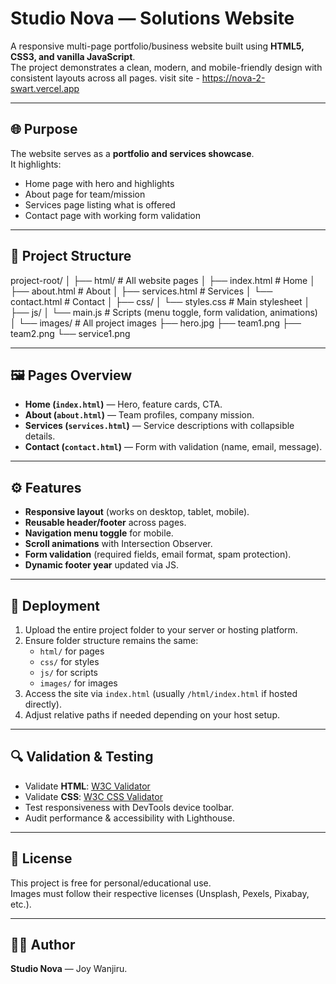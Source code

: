 # Studio Nova — Solutions Website

A responsive multi-page portfolio/business website built using **HTML5, CSS3, and vanilla JavaScript**.  
The project demonstrates a clean, modern, and mobile-friendly design with consistent layouts across all pages.
visit site - https://nova-2-swart.vercel.app

---

## 🌐 Purpose
The website serves as a **portfolio and services showcase**.  
It highlights:
- Home page with hero and highlights
- About page for team/mission
- Services page listing what is offered
- Contact page with working form validation

---

## 📂 Project Structure
project-root/
│
├── html/ # All website pages
│ ├── index.html # Home
│ ├── about.html # About
│ ├── services.html # Services
│ └── contact.html # Contact
│
├── css/
│ └── styles.css # Main stylesheet
│
├── js/
│ └── main.js # Scripts (menu toggle, form validation, animations)
│
└── images/ # All project images
├── hero.jpg
├── team1.png
├── team2.png
└── service1.png

---

## 🖼️ Pages Overview
- **Home (`index.html`)** — Hero, feature cards, CTA.  
- **About (`about.html`)** — Team profiles, company mission.  
- **Services (`services.html`)** — Service descriptions with collapsible details.  
- **Contact (`contact.html`)** — Form with validation (name, email, message).  

---

## ⚙️ Features
- **Responsive layout** (works on desktop, tablet, mobile).  
- **Reusable header/footer** across pages.  
- **Navigation menu toggle** for mobile.  
- **Scroll animations** with Intersection Observer.  
- **Form validation** (required fields, email format, spam protection).  
- **Dynamic footer year** updated via JS.  

---

## 🚀 Deployment
1. Upload the entire project folder to your server or hosting platform.  
2. Ensure folder structure remains the same:
   - `html/` for pages
   - `css/` for styles
   - `js/` for scripts
   - `images/` for images  
3. Access the site via `index.html` (usually `/html/index.html` if hosted directly).  
4. Adjust relative paths if needed depending on your host setup.  

---

## 🔍 Validation & Testing
- Validate **HTML**: [W3C Validator](https://validator.w3.org/)  
- Validate **CSS**: [W3C CSS Validator](https://jigsaw.w3.org/css-validator/)  
- Test responsiveness with DevTools device toolbar.  
- Audit performance & accessibility with Lighthouse.  

---

## 📜 License
This project is free for personal/educational use.  
Images must follow their respective licenses (Unsplash, Pexels, Pixabay, etc.).  

---

## 👩‍💻 Author
**Studio Nova** — Joy Wanjiru.  

